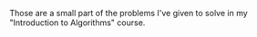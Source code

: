 Those are a small part of the problems I've given to solve in my "Introduction to Algorithms" course.
